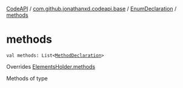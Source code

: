 [CodeAPI](../../index.md) / [com.github.jonathanxd.codeapi.base](../index.md) / [EnumDeclaration](index.md) / [methods](.)

# methods

`val methods: List<`[`MethodDeclaration`](../-method-declaration/index.md)`>`

Overrides [ElementsHolder.methods](../-elements-holder/methods.md)

Methods of type

